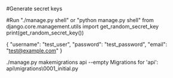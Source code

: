 #Generate secret keys

#Run
"./manage.py shell" or "python manage.py shell"
from django.core.management.utils import get_random_secret_key
print(get_random_secret_key())

{
  "username": "test_user",
  "password": "test_password",
  "email": "test@example.com"
}

./manage.py makemigrations api --empty
Migrations for 'api':
  api\migrations\0001_initial.py

